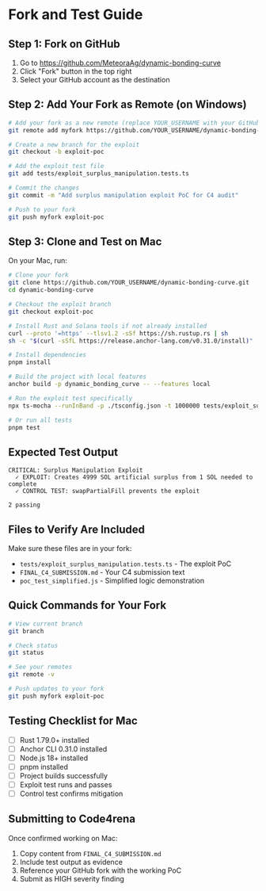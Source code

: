 # Fork and Test Guide

## Step 1: Fork on GitHub
1. Go to https://github.com/MeteoraAg/dynamic-bonding-curve
2. Click "Fork" button in the top right
3. Select your GitHub account as the destination

## Step 2: Add Your Fork as Remote (on Windows)
```bash
# Add your fork as a new remote (replace YOUR_USERNAME with your GitHub username)
git remote add myfork https://github.com/YOUR_USERNAME/dynamic-bonding-curve.git

# Create a new branch for the exploit
git checkout -b exploit-poc

# Add the exploit test file
git add tests/exploit_surplus_manipulation.tests.ts

# Commit the changes
git commit -m "Add surplus manipulation exploit PoC for C4 audit"

# Push to your fork
git push myfork exploit-poc
```

## Step 3: Clone and Test on Mac

On your Mac, run:

```bash
# Clone your fork
git clone https://github.com/YOUR_USERNAME/dynamic-bonding-curve.git
cd dynamic-bonding-curve

# Checkout the exploit branch
git checkout exploit-poc

# Install Rust and Solana tools if not already installed
curl --proto '=https' --tlsv1.2 -sSf https://sh.rustup.rs | sh
sh -c "$(curl -sSfL https://release.anchor-lang.com/v0.31.0/install)"

# Install dependencies
pnpm install

# Build the project with local features
anchor build -p dynamic_bonding_curve -- --features local

# Run the exploit test specifically
npx ts-mocha --runInBand -p ./tsconfig.json -t 1000000 tests/exploit_surplus_manipulation.tests.ts

# Or run all tests
pnpm test
```

## Expected Test Output

```
CRITICAL: Surplus Manipulation Exploit
  ✓ EXPLOIT: Creates 4999 SOL artificial surplus from 1 SOL needed to complete
  ✓ CONTROL TEST: swapPartialFill prevents the exploit

2 passing
```

## Files to Verify Are Included

Make sure these files are in your fork:
- `tests/exploit_surplus_manipulation.tests.ts` - The exploit PoC
- `FINAL_C4_SUBMISSION.md` - Your C4 submission text
- `poc_test_simplified.js` - Simplified logic demonstration

## Quick Commands for Your Fork

```bash
# View current branch
git branch

# Check status
git status

# See your remotes
git remote -v

# Push updates to your fork
git push myfork exploit-poc
```

## Testing Checklist for Mac

- [ ] Rust 1.79.0+ installed
- [ ] Anchor CLI 0.31.0 installed
- [ ] Node.js 18+ installed
- [ ] pnpm installed
- [ ] Project builds successfully
- [ ] Exploit test runs and passes
- [ ] Control test confirms mitigation

## Submitting to Code4rena

Once confirmed working on Mac:
1. Copy content from `FINAL_C4_SUBMISSION.md`
2. Include test output as evidence
3. Reference your GitHub fork with the working PoC
4. Submit as HIGH severity finding